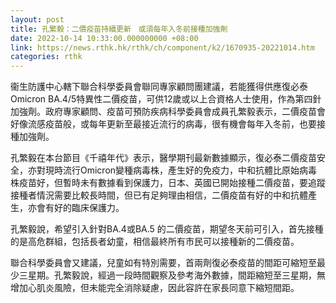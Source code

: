 ```yaml
---
layout: post
title: 孔繁毅：二價疫苗持續更新　或須每年入冬前接種加強劑
date: 2022-10-14 10:33:00.000000000 +08:00
link: https://news.rthk.hk/rthk/ch/component/k2/1670935-20221014.htm
categories: rthk
---
```


衞生防護中心轄下聯合科學委員會聯同專家顧問團建議，若能獲得供應復必泰Omicron BA.4/5特異性二價疫苗，可供12歲或以上合資格人士使用，作為第四針加強劑。政府專家顧問、疫苗可預防疾病科學委員會成員孔繁毅表示，二價疫苗會好像流感疫苗般，或每年更新至最接近流行的病毒，很有機會每年入冬前，也要接種加強劑。

孔繁毅在本台節目《千禧年代》表示，醫學期刊最新數據顯示，復必泰二價疫苗安全，亦對現時流行Omicron變種病毒株，產生好的免疫力，中和抗體比原始病毒株疫苗好，但暫時未有數據看到保護力，日本、英國已開始接種二價疫苗，要追蹤接種者情況需要比較長時間，但已有足夠理由相信，二價疫苗有好的中和抗體產生，亦會有好的臨床保護力。

孔繁毅說，希望引入針對BA.4或BA.5 的二價疫苗，期望冬天前可引入，首先接種的是高危群組，包括長者幼童，相信最終所有市民可以接種新的二價疫苗。

聯合科學委員會又建議，兒童如有特別需要，首兩劑復必泰疫苗的間距可縮短至最少三星期。孔繁毅說，經過一段時間觀察及參考海外數據，間距縮短至三星期，無增加心肌炎風險，但未能完全消除疑慮，因此容許在家長同意下縮短間距。

